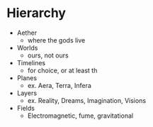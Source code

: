 # Hierarchy
- Aether
    - where the gods live
- Worlds
    - ours, not ours
- Timelines
    - for choice, or at least th
- Planes
    - ex. Aera, Terra, Infera
- Layers
    - ex. Reality, Dreams, Imagination, Visions
- Fields
    - Electromagnetic, fume, gravitational